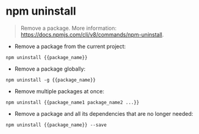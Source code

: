 # npm uninstall

> Remove a package.
> More information: <https://docs.npmjs.com/cli/v8/commands/npm-uninstall>.

- Remove a package from the current project:

`npm uninstall {{package_name}}`

- Remove a package globally:

`npm uninstall -g {{package_name}}`

- Remove multiple packages at once:

`npm uninstall {{package_name1 package_name2 ...}}`

- Remove a package and all its dependencies that are no longer needed:

`npm uninstall {{package_name}} --save`

